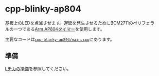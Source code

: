 # cpp-blinky-ap804

基板上のLEDを点滅させます。遅延を発生させるためにBCM2711のペリフェラルの一つである[Arm AP804タイマー][1]を使用します。

主要なコードは[`cpp-blinky-ap804/main.cpp`](./cpp-blinky-ap804/main.cpp)にあります。

## 準備

[Lチカの準備](../doc/blinky-prepare.md)を参照してください。

[1]: https://datasheets.raspberrypi.com/bcm2711/bcm2711-peripherals.pdf#%5B%7B%22num%22%3A162%2C%22gen%22%3A0%7D%2C%7B%22name%22%3A%22XYZ%22%7D%2C115%2C841.89%2Cnull%5D

